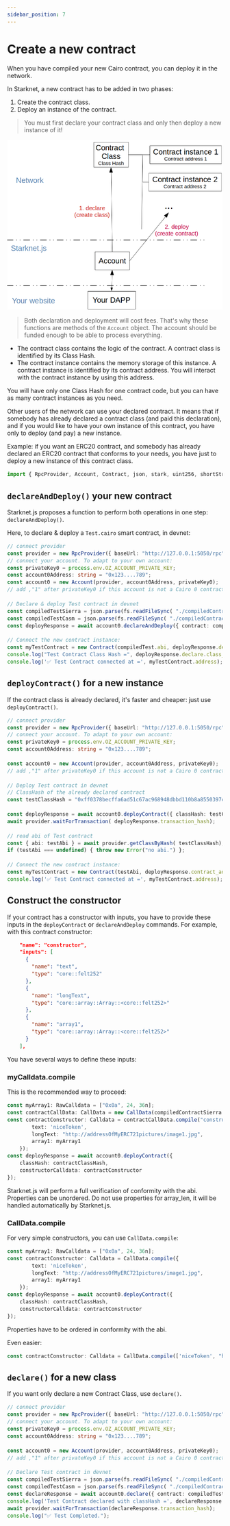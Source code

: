 ```yaml
---
sidebar_position: 7
---
```


# Create a new contract

When you have compiled your new Cairo contract, you can deploy it in the network.

In Starknet, a new contract has to be added in two phases:

1. Create the contract class.
2. Deploy an instance of the contract.

> You must first declare your contract class and only then deploy a new instance of it!

![](./pictures/createContract.png)

> Both declaration and deployment will cost fees. That's why these functions are methods of the `Account` object. The account should be funded enough to be able to process everything.

- The contract class contains the logic of the contract. A contract class is identified by its Class Hash.
- The contract instance contains the memory storage of this instance. A contract instance is identified by its contract address. You will interact with the contract instance by using this address.

You will have only one Class Hash for one contract code, but you can have as many contract instances as you need.

Other users of the network can use your declared contract. It means that if somebody has already declared a contract class (and paid this declaration), and if you would like to have your own instance of this contract, you have only to deploy (and pay) a new instance.

Example: if you want an ERC20 contract, and somebody has already declared an ERC20 contract that conforms to your needs, you have just to deploy a new instance of this contract class.

```typescript
import { RpcProvider, Account, Contract, json, stark, uint256, shortString } from "starknet";
```

## `declareAndDeploy()` your new contract

Starknet.js proposes a function to perform both operations in one step: `declareAndDeploy()`.

Here, to declare & deploy a `Test.cairo` smart contract, in devnet:

```typescript
// connect provider
const provider = new RpcProvider({ baseUrl: "http://127.0.0.1:5050/rpc" });
// connect your account. To adapt to your own account:
const privateKey0 = process.env.OZ_ACCOUNT_PRIVATE_KEY;
const account0Address: string = "0x123....789";
const account0 = new Account(provider, account0Address, privateKey0);
// add ,"1" after privateKey0 if this account is not a Cairo 0 contract

// Declare & deploy Test contract in devnet
const compiledTestSierra = json.parse(fs.readFileSync( "./compiledContracts/test.sierra").toString( "ascii"));
const compiledTestCasm = json.parse(fs.readFileSync( "./compiledContracts/test.casm").toString( "ascii"));
const deployResponse = await account0.declareAndDeploy({ contract: compiledTestSierra, casm: compiledTestCasm });

// Connect the new contract instance:
const myTestContract = new Contract(compiledTest.abi, deployResponse.deploy.contract_address, provider);
console.log("Test Contract Class Hash =", deployResponse.declare.class_hash);
console.log('✅ Test Contract connected at =', myTestContract.address);
```

## `deployContract()` for a new instance

If the contract class is already declared, it's faster and cheaper: just use `deployContract()`.

```typescript
// connect provider
const provider = new RpcProvider({ baseUrl: "http://127.0.0.1:5050/rpc" });
// connect your account. To adapt to your own account:
const privateKey0 = process.env.OZ_ACCOUNT_PRIVATE_KEY;
const account0Address: string = "0x123....789";

const account0 = new Account(provider, account0Address, privateKey0);
// add ,"1" after privateKey0 if this account is not a Cairo 0 contract

// Deploy Test contract in devnet
// ClassHash of the already declared contract
const testClassHash = "0xff0378becffa6ad51c67ac968948dbbd110b8a8550397cf17866afebc6c17d";

const deployResponse = await account0.deployContract({ classHash: testClassHash });
await provider.waitForTransaction( deployResponse.transaction_hash);

// read abi of Test contract
const { abi: testAbi } = await provider.getClassByHash( testClassHash);
if (testAbi === undefined) { throw new Error("no abi.") };

// Connect the new contract instance:
const myTestContract = new Contract(testAbi, deployResponse.contract_address, provider);
console.log('✅ Test Contract connected at =', myTestContract.address);
```

## Construct the constructor

If your contract has a constructor with inputs, you have to provide these inputs in the `deployContract` or `declareAndDeploy` commands.
For example, with this contract constructor:

```json
    "name": "constructor",
    "inputs": [
      {
        "name": "text",
        "type": "core::felt252"
      },
      {
        "name": "longText",
        "type": "core::array::Array::<core::felt252>"
      },
      {
        "name": "array1",
        "type": "core::array::Array::<core::felt252>"
      }
    ],
```

You have several ways to define these inputs:

### myCalldata.compile

This is the recommended way to proceed:

```typescript
const myArray1: RawCalldata = ["0x0a", 24, 36n];
const contractCallData: CallData = new CallData(compiledContractSierra.abi);
const contractConstructor: Calldata = contractCallData.compile("constructor", {
        text: 'niceToken',
        longText: "http://addressOfMyERC721pictures/image1.jpg",
        array1: myArray1
    });
const deployResponse = await account0.deployContract({
    classHash: contractClassHash,
    constructorCalldata: contractConstructor
});
```

Starknet.js will perform a full verification of conformity with the abi. Properties can be unordered. Do not use properties for array_len, it will be handled automatically by Starknet.js.

### CallData.compile

For very simple constructors, you can use `CallData.compile`:

```typescript
const myArray1: RawCalldata = ["0x0a", 24, 36n];
const contractConstructor: Calldata = CallData.compile({
        text: 'niceToken',
        longText: "http://addressOfMyERC721pictures/image1.jpg",
        array1: myArray1
    });
const deployResponse = await account0.deployContract({
    classHash: contractClassHash,
    constructorCalldata: contractConstructor
});
```

Properties have to be ordered in conformity with the abi.

Even easier:

```typescript
const contractConstructor: Calldata = CallData.compile(['niceToken', "http://addressOfMyERC721pictures/image1.jpg", myArray1]);
```

## `declare()` for a new class

If you want only declare a new Contract Class, use `declare()`.

```typescript
// connect provider
const provider = new RpcProvider({ baseUrl: "http://127.0.0.1:5050/rpc" });
// connect your account. To adapt to your own account:
const privateKey0 = process.env.OZ_ACCOUNT_PRIVATE_KEY;
const account0Address: string = "0x123....789";

const account0 = new Account(provider, account0Address, privateKey0);
// add ,"1" after privateKey0 if this account is not a Cairo 0 contract

// Declare Test contract in devnet
const compiledTestSierra = json.parse(fs.readFileSync( "./compiledContracts/test.sierra").toString("ascii"));
const compiledTestCasm = json.parse(fs.readFileSync( "./compiledContracts/test.casm").toString("ascii"));
const declareResponse = await account0.declare({ contract: compiledTestSierra, casm: compiledTestCasm });
console.log('Test Contract declared with classHash =', declareResponse.class_hash);
await provider.waitForTransaction(declareResponse.transaction_hash);
console.log("✅ Test Completed.");
```
